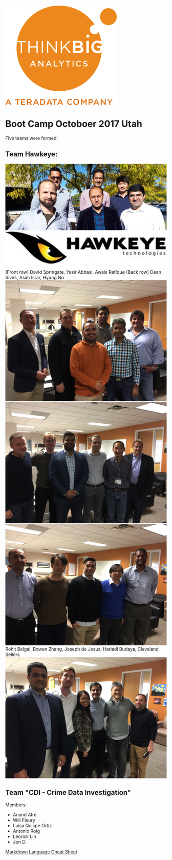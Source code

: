 ![](img/NewLogo.png)
# Boot Camp Octoboer 2017 Utah
Five teams were formed:

## Team Hawkeye: 
![](img/hawkeye.png)

(Front row) David Springate, Yasir Abbasi, Awais Rafique (Back row) Dean Sives, Asim Israr, Hyung No
![](img/IMG_1281.JPG)
![](img/IMG_1279.JPG)
![](img/IMG_1287.JPG)
Rohit Belgal, Bowen Zhang, Joseph de Jesus, Hariadi Budaya, Cleveland Sellers
![](img/IMG_1289.JPG)
## Team "CDI - Crime Data Investigation"
Members:
* Anand Atre
* Will Fleury
* Luisa Quispe Ortiz 
* Antonio Roig
* Leorick Lin
* Jon D.

<a href="https://github.com/adam-p/markdown-here/wiki/Markdown-Cheatsheet" target="_blank">Markdown Language Cheat Sheet</a>
